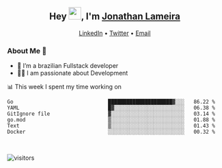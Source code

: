 <h2 align="center">Hey <img src="https://github.com/TheDudeThatCode/TheDudeThatCode/blob/master/Assets/Hi.gif" width="29">, I'm <a href="https://www.linkedin.com/in/jonathanlameira/">Jonathan Lameira</a></h2>
<p align="center">
  <a href="https://www.linkedin.com/in/jonathanlameira/">LinkedIn</a> •
  <a href="https://twitter.com/jlameira">Twitter</a> •
  <a href="mailto:jlameira@gmail.com">Email</a>
</p>

### About Me 🚀
- 🌱  I’m a brazilian Fullstack developer</br>
- 👨‍💻  I am passionate about Development</br>

<!-- ![Jonathan Lameira github stats](https://github-readme-stats.vercel.app/api?username=jlameirameli&show_icons=true&hide_border=true)&nbsp;&nbsp; -->

📊 This week I spent my time working on
<!--START_SECTION:waka-->

```text
Go                               █████████████████████▓░░░   86.22 %
YAML                             █▓░░░░░░░░░░░░░░░░░░░░░░░   06.38 %
GitIgnore file                   ▓░░░░░░░░░░░░░░░░░░░░░░░░   03.14 %
go.mod                           ▒░░░░░░░░░░░░░░░░░░░░░░░░   01.88 %
Text                             ▒░░░░░░░░░░░░░░░░░░░░░░░░   01.43 %
Docker                           ░░░░░░░░░░░░░░░░░░░░░░░░░   00.32 %
```

<!--END_SECTION:waka-->

<br />

![visitors](https://visitor-badge.laobi.icu/badge?page_id=jlameira.jlameira)
